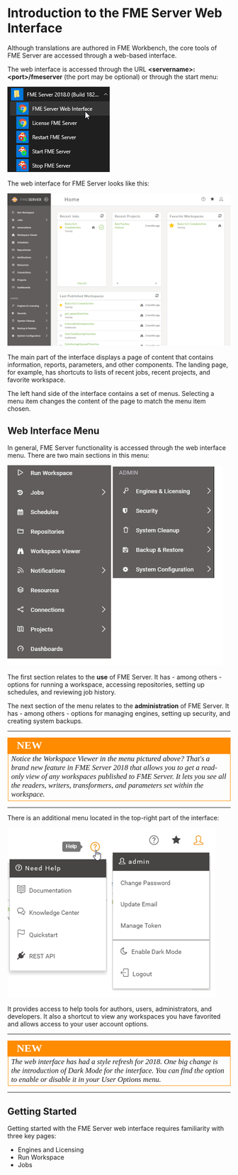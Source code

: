 # Introduction to the FME Server Web Interface

Although translations are authored in FME Workbench, the core tools of FME Server are accessed through a web-based interface.

The web interface is accessed through the URL **&lt;servername&gt;:&lt;port&gt;/fmeserver** (the port may be optional) or through the start menu:

![](./Images/Img1.016.ServerInterfaceAccess.png)


The web interface for FME Server looks like this:

![](./Images/Img1.017.ServerInterfaceOverview.png)

The main part of the interface displays a page of content that contains information, reports, parameters, and other components. The landing page, for example, has shortcuts to lists of recent jobs, recent projects, and favorite workspace.

The left hand side of the interface contains a set of menus. Selecting a menu item changes the content of the page to match the menu item chosen.

## Web Interface Menu ##

In general, FME Server functionality is accessed through the web interface menu. There are two main sections in this menu:

![](./Images/Img1.018.ServerInterfaceMenu.png)

The first section relates to the **use** of FME Server. It has - among others - options for running a workspace, accessing repositories, setting up schedules, and reviewing job history.

The next section of the menu relates to the **administration** of FME Server. It has - among others - options for managing engines, setting up security, and creating system backups.

---

<!--New Section-->

<table style="border-spacing: 0px">
<tr>
<td style="vertical-align:middle;background-color:darkorange;border: 2px solid darkorange">
<i class="fa fa-bolt fa-lg fa-pull-left fa-fw" style="color:white;padding-right: 12px;vertical-align:text-top"></i>
<span style="color:white;font-size:x-large;font-weight: bold;font-family:serif">NEW</span>
</td>
</tr>

<tr>
<td style="border: 1px solid darkorange">
<span style="font-family:serif; font-style:italic; font-size:larger">
Notice the Workspace Viewer in the menu pictured above? That's a brand new feature in FME Server 2018 that allows you to get a read-only view of any workspaces published to FME Server. It lets you see all the readers, writers, transformers, and parameters set within the workspace.
</span>
</td>
</tr>
</table>

---

There is an additional menu located in the top-right part of the interface:

![](./Images/Img1.018.HelpUserSettingsMenu.png)

It provides access to help tools for authors, users, administrators, and developers. It also a shortcut to view any workspaces you have favorited and allows access to your user account options.

---

<!--New Section-->

<table style="border-spacing: 0px">
<tr>
<td style="vertical-align:middle;background-color:darkorange;border: 2px solid darkorange">
<i class="fa fa-bolt fa-lg fa-pull-left fa-fw" style="color:white;padding-right: 12px;vertical-align:text-top"></i>
<span style="color:white;font-size:x-large;font-weight: bold;font-family:serif">NEW</span>
</td>
</tr>

<tr>
<td style="border: 1px solid darkorange">
<span style="font-family:serif; font-style:italic; font-size:larger">
The web interface has had a style refresh for 2018. One big change is the introduction of Dark Mode for the interface. You can find the option to enable or disable it in your User Options menu.
</span>
</td>
</tr>
</table>

---

## Getting Started ##

Getting started with the FME Server web interface requires familiarity with three key pages:

- Engines and Licensing
- Run Workspace
- Jobs  

